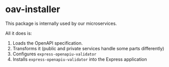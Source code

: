 # oav-installer

This package is internally used by our microservices.

All it does is:
1. Loads the OpenAPI specification.
2. Transforms it (public and private services handle some parts differently)
3. Configures `express-openapiu-validator`
4. Installs `express-openapiu-validator` into the Express application
